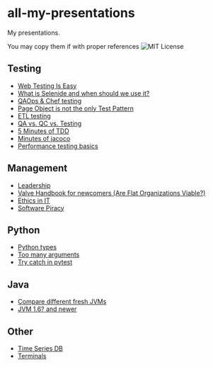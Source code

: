 all-my-presentations
====================
My presentations.

You may copy them if with proper references ![MIT License](http://img.shields.io/badge/license-MIT-green.svg) 

Testing
-------

- [Web Testing Is Easy](https://docs.google.com/presentation/d/1lMdhoAD5wJ7FYnnj2SdFudkcbf4JWAwymw8oK1jbp6s/edit?usp=sharing)
- [What is Selenide and when should we use it?](https://docs.google.com/presentation/d/1pv6PSMKkfO7VigQSXrJAEu9pMRqxX5kPwJD2QIKKTbc/edit?usp=sharing)
- [QAOps & Chef testing](https://docs.google.com/presentation/d/1Bz0TQVtgx93XDXwBTPgPtaufhDMom7q_4hrNiiMxmcg/edit?usp=sharing)
- [Page Object is not the only Test Pattern](https://docs.google.com/presentation/d/1y9pb7iG5Ti32h_aYuJSuWx9sJD0OzVyJiviOAFCrPlE/edit?usp=sharing)
- [ETL testing](https://docs.google.com/presentation/d/1io1nDa60Nt8K-kCI86ZO0H16XQBXbIlAu_sozW3LSEQ/edit?usp=sharing)
- [QA vs. QC vs. Testing](https://docs.google.com/presentation/d/1pKe4laKqhZD7l32TRIpTX6q5BR-b_5o3RS8idu4VthQ/edit?usp=sharing)
- [5 Minutes of TDD](https://docs.google.com/presentation/d/1RED7YSTjBY1R0wmY_K_Nm8UOneXbxO-1XWAg0Qa9h6s/edit?usp=sharing)
- [Minutes of jacoco](https://docs.google.com/presentation/d/1Zsc9JwJCcVhzOGQQs5BQclYFNcG5IpiesV1BGS5WFQs/edit?usp=sharing)
- [Performance testing basics](https://docs.google.com/presentation/d/1V9f1FRjUqRzyDl1lRxWH3cF6dZuL1-X-iXrvNFyqTJk/edit?usp=sharing)

Management
----------

- [Leadership](https://docs.google.com/presentation/d/1w8ma8SPkBUTscy6eVajgpNn8jRv9cLzWTMsEHL0OqlQ/edit?usp=sharing)
- [Valve Handbook for newcomers (Are Flat Organizations Viable?)](https://docs.google.com/presentation/d/1dSBBGg59FgX8paa5Gg4Vm7Lc5NnD7D5y588qRwxM1do/edit?usp=sharing)
- [Ethics in IT](https://docs.google.com/presentation/d/1spvABrUdG9R0LoSYZz_MMA5D_K4ygevR-vBVaPspM0Q/edit?usp=sharing)
- [Software Piracy](https://docs.google.com/presentation/d/1K9jsui1Dr1bIlZ-2NhO-QHtqKW8R-1-N5Aw5PhzDek8/edit?usp=sharing)

Python
-----
- [Python types](https://docs.google.com/presentation/d/1qM3TfZjfB48kDnxnM_yHl-rsAJRmhFR9Inx1BdRMTAU/edit?usp=sharing)
- [Too many arguments](https://docs.google.com/presentation/d/1kZByV9ImP2T-GZqZYkKn00sGtDrWzErN7t-0npA2eCs/edit?usp=sharing)
- [Try catch in pytest](https://docs.google.com/presentation/d/1HL7Jz-HdNuzx9TvOjGGCuWoJXuEvzkqzEHNLV5E1eMI/edit?usp=sharing)

Java
----

- [Compare different fresh JVMs](https://docs.google.com/presentation/d/1Tz3PJf0MOnauAtspm5VuBdOnUly5BpXQ4Uxc_F2vuWE/edit?usp=sharing)
- [JVM 1.6? and newer](https://docs.google.com/presentation/d/1aAq2GczBnGbeDEKMzqayEkQcHj1KNTu-GtKRVat8ylo/edit?usp=sharing)

Other
-----

- [Time Series DB](https://docs.google.com/presentation/d/1rFy5cCkXF7AUrnD7SnCHWXU8N2rzUkZcbHb_335_JR4/edit?usp=sharing)
- [Terminals](https://docs.google.com/presentation/d/1GTyXZsRauxV1OUJjEGtqoc3TJWxlvgJEroIwveU4ojE/edit?usp=sharing)

